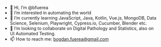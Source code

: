 - 👋 Hi, I’m @bfuerea
- 👀 I’m interested in automating the world
- 🌱 I’m currently learning JavaScript, Java, Kotlin, Vue.js, MongoDB, Data Science, Selenium, Playwright, Cypress.io, Cucumber, Blender etc.
- 💞️ I’m looking to collaborate on Digital Pathology and Statistics, also on UI Automated Testing. 
- 📫 How to reach me: bogdan.fuerea@gmail.com

<!---
bfuerea/bfuerea is a ✨ special ✨ repository because its `README.md` (this file) appears on your GitHub profile.
You can click the Preview link to take a look at your changes.
--->

